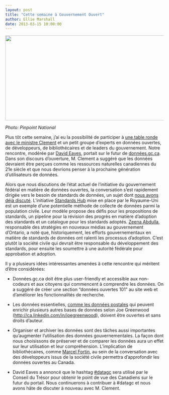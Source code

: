 ```yaml
---
layout: post
title: "Cette semaine à Gouvernement Ouvert"
author: Ellie Marshall
date: 2013-03-15 10:00:00
---
```

<img src="http://blogue.nordouvert.ca/img/blog/2013-03-14-roundtable.jpg" width="587" height="270" alt="">

*Photo: Pinpoint National*

Plus tôt cette semaine, j’ai eu la possibilité de participer à [une table ronde avec le ministre Clement](http://www.tbs-sct.gc.ca/media/nr-cp/2013/0311-eng.asp) et un petit groupe d’experts en données ouvertes, de développeurs, de bibliothécaires et de leaders du gouvernement. Notre rencontre, modérée par [David Eaves](http://www.eaves.ca), portait sur le futur de [données.gc.ca](http://donnees.gc.ca). Dans son discours d’ouverture, M. Clement a suggéré que les données devraient être perçues comme les ressources naturelles canadiennes du 21e siècle et que nous devrions penser à la prochaine génération d’utilisateurs de données.

Alors que nous discutions de l’état actuel de l’initiative du gouvernement fédéral en matière de données ouvertes, la conversation s’est rapidement dirigée vers le besoin de standards de données, un sujet dont [nous avons déjà discuté](http://blog.opennorth.ca/2013/02/21/update-on-opengovernment/). L’initiative [Standards Hub](http://standards.data.gov.uk/) mise en place par le Royaume-Uni est un exemple d’une potentielle méthode de collecte de données parmi la population civile. Leur modèle propose des défis pour les propositions de standards, un pipeline pour la révision des progrès en matière d’adoption des standards et un catalogue pour les standards adoptés. [Zeena Abdulla](http://www.linkedin.com/pub/zeena-abdulla/2/538/224), responsable des stratégies en nouveaux médias au gouvernement d’Ontario, a noté que, historiquement, les efforts gouvernementaux en matière de standards de données ont ralenti les processus d’adoption. C’est plutôt la société civile qui devrait être responsable du développement des standards, pour ensuite les soumettre à une autorité fédérale pour approbation et adoption.

Il y a plusieurs idées intéressantes amenées à cette rencontre qui méritent d’être considérées:

- Données.gc.ca doit être plus user-friendly et accessible aux non-codeurs et aux citoyens qui commencent à comprendre les données. On a suggéré de créer une section “données ouvertes 101” au site web et d’améliorer les fonctionnalités de recherche.

- Les données essentielles, [comme les données postales](http://blogue.nordouvert.ca/2013/03/08/les-donnees-de-code-postaux-maintenant/) qui peuvent enrichir plusieurs autres bases de données selon Joe Greenwood (http://ca.linkedin.com/in/joegreenwood), doivent être ouvertes et sans droits d’auteur. 

- Organiser et archiver les données sont des tâches aussi importantes qu’augmenter l’utilisation des données gouvernementales. La façon dont nous choisissons de préserver et de comparer les données aura un effet sur leur utilisation et leur compréhension. L’implication de bibliothécaires, comme [Marcel Fortin](http://www.linkedin.com/pub/marcel-fortin/26/611/65b), au sein de la conversation avec des développeurs issus de la société civile permettra d’approfondir les données ouvertes au Canada. 

- David Eaves a annoncé que le hashtag [#datagc](https://twitter.com/search?q=%23datagc&src=typd) sera utilisé par le Conseil du Trésor pour obtenir le point de vue des Canadiens sur le futur du portail. Nous continuerons à contribuer à #datagc et nous avons hâte de discuter à nouveau avec M. Clement.
